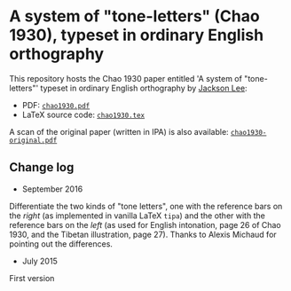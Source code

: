 A system of "tone-letters" (Chao 1930), typeset in ordinary English orthography
===============================================================================

This repository hosts the Chao 1930 paper entitled 'A system of "tone-letters"'
typeset in ordinary English orthography by [Jackson Lee](http://jacksonllee.com/):

- PDF: [`chao1930.pdf`](chao1930.pdf)
- LaTeX source code: [`chao1930.tex`](chao1930.tex)

A scan of the original paper (written in IPA) is also available:
[`chao1930-original.pdf`](chao1930-original.pdf)

Change log
----------

- September 2016

Differentiate the two kinds of "tone letters", one with the reference bars
on the *right* (as implemented in vanilla LaTeX ``tipa``) and the other with the
reference bars on the *left*
(as used for English intonation, page 26 of Chao 1930,
and the Tibetan illustration, page 27). Thanks to Alexis Michaud for
pointing out the differences.

- July 2015

First version

